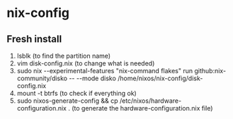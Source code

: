 # nix-config

## Fresh install
1. lsblk (to find the partition name)
2. vim disk-config.nix (to change what is needed)
3. sudo nix --experimental-features "nix-command flakes" run github:nix-community/disko -- --mode disko /home/nixos/nix-config/disk-config.nix
4. mount -t btrfs (to check if everything ok)
5. sudo nixos-generate-config && cp /etc/nixos/hardware-configuration.nix . (to generate the hardware-configuration.nix file)
